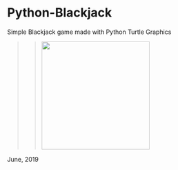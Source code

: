 # Python-Blackjack
Simple Blackjack game made with Python Turtle Graphics 

>> <img src="../screenshots/Screen%20Shot%201.png" width="250"/>

June, 2019
